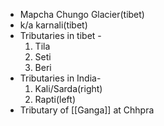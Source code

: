- Mapcha Chungo Glacier(tibet)
- k/a karnali(tibet)
- Tributaries in tibet - 
	1. Tila
	2. Seti
	3. Beri
- Tributaries in India- 
	1. Kali/Sarda(right)
	2. Rapti(left)
- Tributary of [[Ganga]] at Chhpra


